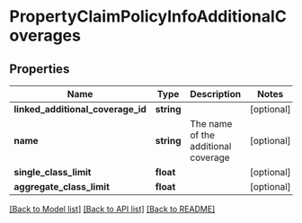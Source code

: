 # PropertyClaimPolicyInfoAdditionalCoverages

## Properties
Name | Type | Description | Notes
------------ | ------------- | ------------- | -------------
**linked_additional_coverage_id** | **string** |  | [optional] 
**name** | **string** | The name of the additional coverage | [optional] 
**single_class_limit** | **float** |  | [optional] 
**aggregate_class_limit** | **float** |  | [optional] 

[[Back to Model list]](../README.md#documentation-for-models) [[Back to API list]](../README.md#documentation-for-api-endpoints) [[Back to README]](../README.md)


